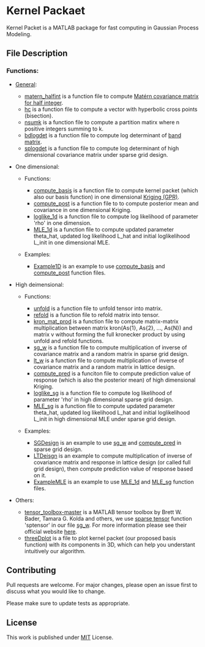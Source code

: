 # Kernel Packaet
Kernel Packet is a MATLAB package for fast computing in Gaussian Process Modeling. 

## File Description
### Functions:
* [General](https://github.com/HChen19/kernel_packet/tree/main/Functions/General): 
  * [matern_halfint](https://github.com/HChen19/kernel_packet/blob/main/Functions/General/matern_halfint.m) is a function file to compute [Mat&eacute;rn covariance matrix for half integer](https://en.wikipedia.org/wiki/Mat%C3%A9rn_covariance_function#Simplification_for_%CE%BD_half_integer).
  * [hc](https://github.com/HChen19/kernel_packet/tree/main/Functions/General/DesignFunctions) is a function file to compute a vector with hyperbolic cross points (bisection).
  * [nsumk](https://github.com/HChen19/kernel_packet/blob/main/Functions/General/nsumk.m) is a function file to compute a partition matirx where n positive integers summing to k.
  * [bdlogdet](https://github.com/HChen19/kernel_packet/blob/main/Functions/General/bdlogdet.m) is a function file to compute log determinant of [band matrix](https://en.wikipedia.org/wiki/Band_matrix#:~:text=In%20mathematics%2C%20particularly%20matrix%20theory,more%20diagonals%20on%20either%20side.).
  * [splogdet](https://github.com/HChen19/kernel_packet/blob/main/Functions/General/splogdet.m) is a function file to compute log determinant of high dimensional covariance matrix under sparse grid design.

* One dimensional:
  * Functions:
    * [compute_basis](https://github.com/HChen19/kernel_packet/blob/main/compute_basis.m) is a function file to compute kernel packet (which also our basis function) in one dimensional [Kriging (GPR)](https://en.wikipedia.org/wiki/Kriging).
    * [compute_post](https://github.com/HChen19/compact_support/blob/main/compute_post.m) is a function file to to compute posterior mean and covariance in one dimensional Kriging.
    * [loglike_1d](https://github.com/HChen19/compact_support/blob/main/loglike_1d.m) is a function file to compute log likelihood of parameter 'rho' in one dimension.
    * [MLE_1d](https://github.com/HChen19/compact_support/blob/main/MLE_1d.m) is a function file to compute updated parameter theta_hat, updated log likelihood L_hat and initial loglikelihood L_init in one dimensional MLE.

  * Examples:
    * [Example1D](https://github.com/HChen19/compact_support/blob/main/Example1D.m) is an example to use [compute_basis](https://github.com/HChen19/compact_support/blob/main/compute_basis.m) and [compute_post](https://github.com/HChen19/compact_support/blob/main/compute_post.m) function files. 

* High deimensional:
  * Functions:
    * [unfold](https://github.com/HChen19/compact_support/blob/main/unfold.m) is a function file to unfold tensor into matrix.
    * [refold](https://github.com/HChen19/compact_support/blob/main/refold.m) is a function file to refold matrix into tensor.
    * [kron_mat_prod](https://github.com/HChen19/compact_support/blob/main/kron_mat_prod.m) is a function file to compute matrix-matrix multiplication between matrix kron(As{1}, As{2}, ..., As{N}) and matrix v without forming the full kronecker product by using unfold and refold functions.
    * [sg_w](https://github.com/HChen19/compact_support/blob/main/sg_w.m) is a function file to compute multiplication of inverse of covariance matrix and a random matrix in sparse grid design.
    * [lt_w](https://github.com/HChen19/compact_support/blob/main/lt_w.m) is a function file to compute multiplication of inverse of covariance matrix and a random matrix in lattice design. 
    * [compute_pred](https://github.com/HChen19/compact_support/blob/main/compute_pred.m) is a funciton file to compute prediction value of response (which is also the posterior mean) of high dimensional Kriging.
    * [loglike_sg](https://github.com/HChen19/compact_support/blob/main/loglike_sg.m) is a function file to compute log likelihood of parameter 'rho' in high dimensional sparse grid design.
    * [MLE_sg](https://github.com/HChen19/compact_support/blob/main/MLE_sg.m) is a function file to compute updated parameter theta_hat, updated log likelihood L_hat and initial loglikelihood L_init in high dimensional MLE under sparse grid design.
  
  * Examples:
    * [SGDesign](https://github.com/HChen19/compact_support/blob/main/SGDesign.m) is an example to use [sg_w](https://github.com/HChen19/compact_support/blob/main/sg_w.m) and [compute_pred](https://github.com/HChen19/compact_support/blob/main/compute_pred.m) in sparse grid design.
    * [LTDeisgn](https://github.com/HChen19/compact_support/blob/main/LTDesign.m) is an example to compute multiplication of inverse of covariance matrix and response in lattice design (or called full grid design), then compute prediction value of response based on it.
    * [ExampleMLE](https://github.com/HChen19/compact_support/blob/main/ExampleMLE.m) is an example to use [MLE_1d](https://github.com/HChen19/compact_support/blob/main/MLE_1d.m) and [MLE_sg](https://github.com/HChen19/compact_support/blob/main/MLE_sg.m) function files.

* Others:
  * [tensor_toolbox-master](https://github.com/HChen19/compact_support/tree/main/tensor_toolbox-master) is a MATLAB tensor toolbox by Brett W. Bader, Tamara G. Kolda and others, we use [sparse tensor](https://www.tensortoolbox.org/sptensor_doc.html) function 'sptensor' in our file [sg_w](https://github.com/HChen19/compact_support/blob/main/sg_w.m). For more information please see their official website [here](https://www.tensortoolbox.org/).
  * [threeDplot](https://github.com/HChen19/compact_support/blob/main/threeDplot.m) is a file to plot kernel packet (our proposed basis function) with its components in 3D, which can help you understant intuitively our algorithm.

## Contributing
Pull requests are welcome. For major changes, please open an issue first to discuss what you would like to change.

Please make sure to update tests as appropriate.

## License
This work is published under [MIT](https://choosealicense.com/licenses/mit/) License.
